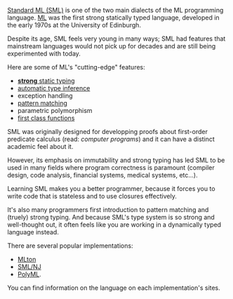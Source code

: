 [Standard ML (SML)](https://en.wikipedia.org/wiki/Standard_ml) is one of the two main dialects of the ML programming
language. [ML](https://en.wikipedia.org/wiki/ML_programming_language) was the first strong statically typed language,
developed in the early 1970s at the University of Edinburgh. 

Despite its age, SML feels very young in many ways; SML had features that mainstream languages would not pick up for decades and are still being experimented with today.

Here are some of ML's "cutting-edge" features:

- [**strong** static typing](https://en.wikipedia.org/wiki/Type_system#Static_typing)
- [automatic type inference](https://en.wikipedia.org/wiki/Type_inference)
- exception handling
- [pattern matching](https://en.wikipedia.org/wiki/Pattern_matching)
- parametric polymorphism
- [first class functions](https://en.wikipedia.org/wiki/First-class_function)

SML was originally designed for developping proofs about first-order predicate calculus (read: _computer programs_)
and it can have a distinct academic feel about it.

However, its emphasis on immutability and strong typing has led SML to be used in many fields where program correctness is paramount (compiler design, code analysis, financial systems, medical systems, etc...).

Learning SML makes you a better programmer, because it forces you to write code that is stateless and to use closures
effectively.

It's also many programmers first introduction to pattern matching and (truely) strong typing. And because SML's type system is so strong and well-thought out, it often feels like you are working in a dynamically typed language instead.

There are several popular implementations:

- [MLton](http://mlton.org/)
- [SML/NJ](http://www.smlnj.org/)
- [PolyML](http://www.polyml.org/). 

You can find information on the language on each implementation's sites. 
